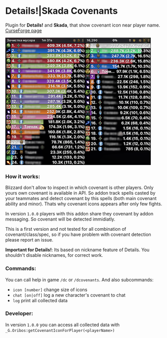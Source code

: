 # Details!|Skada Covenants

Plugin for **Details!** and **Skada**, that show covenant icon near player name. [CurseForge page](https://www.curseforge.com/wow/addons/details-covenants)

![](resources/screenshot.png)

### How it works:

Blizzard don't allow to inspect in which covenant is other players. Only yours own covenant is available in API. So addon track spells casted by your teammates and detect covenant by this spells (both main covenant ability and minor). Thats why covenant icons appears after only few fights.

In version `1.0.0` players with this addon share they covenant by addon messaging. So covenant will be detected immidiatly.

This is a first version and not tested for all combination of covenant/class/spec, so if you have problem with covenant detection please report an issue.

**Important for Details!**: Its based on nickname feature of Details. You shouldn't disable nicknames, for correct work.

### Commands:

You can call help in game `/dc` or `/dcovenants`. And also subcommands: 

 - `icon [number]` change size of icons
 - `chat [on|off]` log a new character's covenant to chat
 - `log` print all collected data

### Developer:

In version `1.0.0` you can access all collected data with `_G.Oribos:getCovenantIconForPlayer(<playerName>)`
